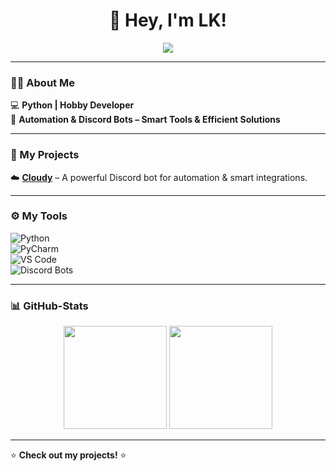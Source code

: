 <h1 align="center">👋 Hey, I'm LK!</h1>

<p align="center">
  <img src="https://readme-typing-svg.herokuapp.com?color=%2336BCF7&center=true&lines=Software+Development+%7C+Python;Automation+%7C+Discord+Bots;Always+Learning+%7C+Optimizing+Code" />
</p>

---

### 👨‍💻 About Me  
💻 **Python | Hobby Developer**  
🔧 **Automation & Discord Bots – Smart Tools & Efficient Solutions**  

---

### :rocket:  My Projects 
:cloud: **[Cloudy](https://deine-website.com)** – A powerful Discord bot for automation & smart integrations.

---

### ⚙️ My Tools  
![Python](https://img.shields.io/badge/-Python-3776AB?style=for-the-badge&logo=python&logoColor=white)  
![PyCharm](https://img.shields.io/badge/-PyCharm-000000?style=for-the-badge&logo=pycharm&logoColor=white)  
![VS Code](https://img.shields.io/badge/-VS%20Code-007ACC?style=for-the-badge&logo=visual-studio-code&logoColor=white)  
![Discord Bots](https://img.shields.io/badge/-Discord%20Bots-5865F2?style=for-the-badge&logo=discord&logoColor=white)  

---

### 📊 GitHub-Stats  
<p align="center">
  <img src="https://github-readme-stats.vercel.app/api?username=lk1dev&show_icons=true&theme=tokyonight" height="165">
  <img src="https://github-readme-streak-stats.herokuapp.com/?user=lk1dev&theme=tokyonight" height="165">
</p>

---

⭐ **Check out my projects!** ⭐






